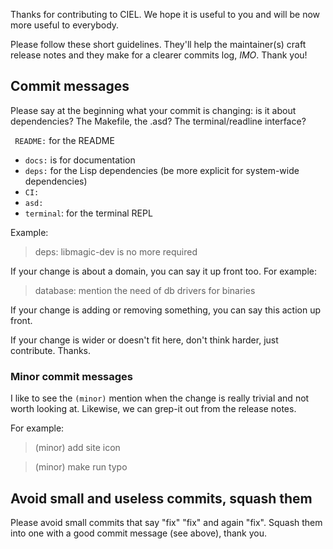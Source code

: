 
Thanks for contributing to CIEL. We hope it is useful to you and will
be now more useful to everybody.

Please follow these short guidelines. They'll help the maintainer(s)
craft release notes and they make for a clearer commits log, *IMO*. Thank you!

## Commit messages

Please say at the beginning what your commit is changing: is it about
dependencies? The Makefile, the .asd? The terminal/readline interface?

` README:` for the README
- `docs:` is for documentation
- `deps:` for the Lisp dependencies (be more explicit for system-wide dependencies)
- `CI:`
- `asd:`
- `terminal`: for the terminal REPL

Example:

> deps: libmagic-dev is no more required

If your change is about a domain, you can say it up front too. For example:

> database: mention the need of db drivers for binaries

If your change is adding or removing something, you can say this action up front.

If your change is wider or doesn't fit here, don't think harder, just contribute. Thanks.


### Minor commit messages

I like to see the `(minor)` mention when the change is really trivial
and not worth looking at. Likewise, we can grep-it out from the
release notes.

For example:

> (minor) add site icon

> (minor) make run typo

## Avoid small and useless commits, squash them

Please avoid small commits that say "fix" "fix" and again
"fix". Squash them into one with a good commit message (see above),
thank you.

